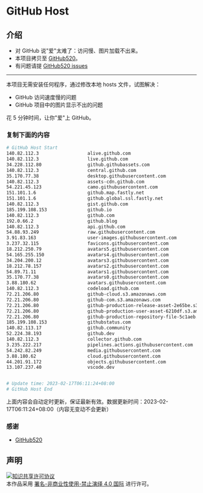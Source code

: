# GitHub Host
## 介绍
- 对 GitHub 说"爱"太难了：访问慢、图片加载不出来。
- 本项目拷贝至 [GitHub520](https://github.com/521xueweihan/GitHub520)。
- 有问题请提 [GitHub520 issues](https://github.com/521xueweihan/GitHub520/issues/new)

---

本项目无需安装任何程序，通过修改本地 hosts 文件，试图解决：
- GitHub 访问速度慢的问题
- GitHub 项目中的图片显示不出的问题

花 5 分钟时间，让你"爱"上 GitHub。

### 复制下面的内容
```bash
# GitHub Host Start
140.82.112.3                  alive.github.com
140.82.112.3                  live.github.com
34.228.112.80                 github.githubassets.com
140.82.112.3                  central.github.com
35.170.77.38                  desktop.githubusercontent.com
140.82.112.3                  assets-cdn.github.com
54.221.45.123                 camo.githubusercontent.com
151.101.1.6                   github.map.fastly.net
151.101.1.6                   github.global.ssl.fastly.net
140.82.112.3                  gist.github.com
185.199.108.153               github.io
140.82.112.3                  github.com
192.0.66.2                    github.blog
140.82.112.3                  api.github.com
54.88.93.249                  raw.githubusercontent.com
3.91.83.163                   user-images.githubusercontent.com
3.237.32.115                  favicons.githubusercontent.com
18.212.250.79                 avatars5.githubusercontent.com
54.165.255.150                avatars4.githubusercontent.com
34.204.200.12                 avatars3.githubusercontent.com
18.212.78.157                 avatars2.githubusercontent.com
54.89.71.11                   avatars1.githubusercontent.com
35.170.77.38                  avatars0.githubusercontent.com
3.88.180.62                   avatars.githubusercontent.com
140.82.112.3                  codeload.github.com
72.21.206.80                  github-cloud.s3.amazonaws.com
72.21.206.80                  github-com.s3.amazonaws.com
72.21.206.80                  github-production-release-asset-2e65be.s3.amazonaws.com
72.21.206.80                  github-production-user-asset-6210df.s3.amazonaws.com
72.21.206.80                  github-production-repository-file-5c1aeb.s3.amazonaws.com
185.199.108.153               githubstatus.com
140.82.113.17                 github.community
52.224.38.193                 github.dev
140.82.112.3                  collector.github.com
3.235.222.217                 pipelines.actions.githubusercontent.com
54.242.82.249                 media.githubusercontent.com
3.88.180.62                   cloud.githubusercontent.com
44.201.91.172                 objects.githubusercontent.com
13.107.237.40                 vscode.dev


# Update time: 2023-02-17T06:11:24+08:00
# GitHub Host End

```
上面内容会自动定时更新，保证最新有效。数据更新时间：2023-02-17T06:11:24+08:00（内容无变动不会更新）

### 感谢

- [GitHub520](https://github.com/521xueweihan/GitHub520)

## 声明
<a rel="license" href="https://creativecommons.org/licenses/by-nc-nd/4.0/deed.zh"><img alt="知识共享许可协议" style="border-width: 0" src="https://licensebuttons.net/l/by-nc-nd/4.0/88x31.png"></a><br>本作品采用 <a rel="license" href="https://creativecommons.org/licenses/by-nc-nd/4.0/deed.zh">署名-非商业性使用-禁止演绎 4.0 国际</a> 进行许可。